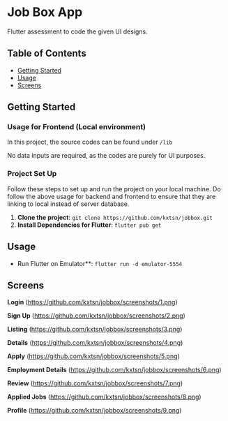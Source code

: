 # Job Box App
Flutter assessment to code the given UI designs. 

## Table of Contents
- [Getting Started](#getting-started)
- [Usage](#usage)
- [Screens](#screens)

## Getting Started
### Usage for Frontend (Local environment)
In this project, the source codes can be found under `/lib`

No data inputs are required, as the codes are purely for UI purposes. 

### Project Set Up
Follow these steps to set up and run the project on your local machine. Do follow the above usage for backend and frontend to ensure that they are linking to local instead of server database.

1. **Clone the project**:
   `git clone https://github.com/kxtsn/jobbox.git`
2. **Install Dependencies for Flutter**:
   `flutter pub get`

## Usage
 - Run Flutter on Emulator**:
   `flutter run -d emulator-5554`
     
## Screens
**Login**
(https://github.com/kxtsn/jobbox/screenshots/1.png)

**Sign Up**
(https://github.com/kxtsn/jobbox/screenshots/2.png)

**Listing**
(https://github.com/kxtsn/jobbox/screenshots/3.png)

**Details**
(https://github.com/kxtsn/jobbox/screenshots/4.png)

**Apply**
(https://github.com/kxtsn/jobbox/screenshots/5.png)

**Employment Details**
(https://github.com/kxtsn/jobbox/screenshots/6.png)

**Review**
(https://github.com/kxtsn/jobbox/screenshots/7.png)

**Applied Jobs**
(https://github.com/kxtsn/jobbox/screenshots/8.png)

**Profile**
(https://github.com/kxtsn/jobbox/screenshots/9.png)


  
